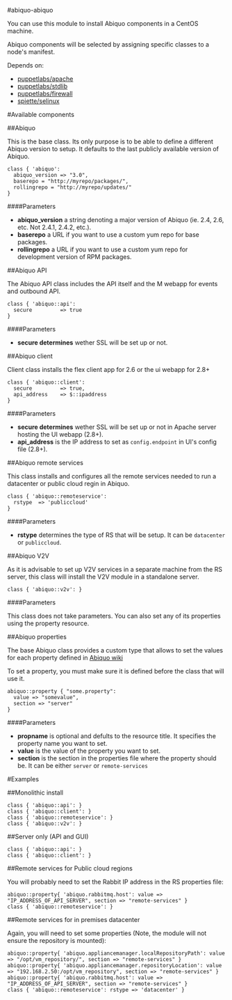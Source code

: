 #abiquo-abiquo

You can use this module to install Abiquo components in a CentOS machine.

Abiquo components will be selected by assigning specific classes to a node's manifest.

Depends on:

 - [puppetlabs/apache](https://forge.puppetlabs.com/puppetlabs/apache)
 - [puppetlabs/stdlib](https://forge.puppetlabs.com/puppetlabs/stdlib)
 - [puppetlabs/firewall](https://forge.puppetlabs.com/puppetlabs/firewall)
 - [spiette/selinux](https://forge.puppetlabs.com/spiette/selinux)

#Available components

##Abiquo

This is the base class. Its only purpose is to be able to define a different Abiquo version to setup. It defaults to the last publicly available version of Abiquo.

```
class { 'abiquo':
  abiquo_version => "3.0",
  baserepo = "http://myrepo/packages/",
  rollingrepo = "http://myrepo/updates/"
}
```

####Parameters

- **abiquo_version** a string denoting a major version of Abiquo (ie. 2.4, 2.6, etc. Not 2.4.1, 2.4.2, etc.).
- **baserepo** a URL if you want to use a custom yum repo for base packages.
- **rollingrepo** a URL if you want to use a custom yum repo for development version of RPM packages.


##Abiquo API

The Abiquo API class includes the API itself and the M webapp for events and outbound API.

```
class { 'abiquo::api':
  secure         => true
}
```

####Parameters

- **secure determines** wether SSL will be set up or not.


##Abiquo client

Client class installs the flex client app for 2.6 or the ui webapp for 2.8+

```
class { 'abiquo::client': 
  secure         => true,
  api_address    => $::ipaddress
}
```

####Parameters

- **secure determines** wether SSL will be set up or not in Apache server hosting the UI webapp (2.8+).
- **api_address** is the IP address to set as ```config.endpoint``` in UI's config file (2.8+).


##Abiquo remote services

This class installs and configures all the remote services needed to run a datacenter or public cloud regin in Abiquo.

```
class { 'abiquo::remoteservice':
  rstype  => 'publiccloud'
}
```

####Parameters

- **rstype** determines the type of RS that will be setup. It can be ```datacenter``` or ```publiccloud```.


##Abiquo V2V

As it is advisable to set up V2V services in a separate machine from the RS server, this class will install the V2V module in a standalone server.

```
class { 'abiquo::v2v': }
```

####Parameters

This class does not take parameters. You can also set any of its properties using the property resource.


##Abiquo properties

The base Abiquo class provides a custom type that allows to set the values for each property defined in [Abiquo wiki](http://wiki.abiquo.com/display/ABI30/Abiquo+Configuration+Properties)

To set a property, you must make sure it is defined before the class that will use it.

```
abiquo::property { "some.property":
  value => "somevalue",
  section => "server"
}
```

####Parameters

- **propname** is optional and defults to the resource title. It specifies the property name you want to set.
- **value** is the value of the property you want to set.
- **section** is the section in the properties file where the property should be. It can be either ```server``` or ```remote-services```


#Examples

##Monolithic install

```
class { 'abiquo::api': }
class { 'abiquo::client': }
class { 'abiquo::remoteservice': }
class { 'abiquo::v2v': }
```

##Server only (API and GUI)

```
class { 'abiquo::api': }
class { 'abiquo::client': }
```

##Remote services for Public cloud regions

You will probably need to set the Rabbit IP address in the RS properties file:

```
abiquo::property{ 'abiquo.rabbitmq.host': value => "IP_ADDRESS_OF_API_SERVER", section => "remote-services" }
class { 'abiquo::remoteservice': }
```

##Remote services for in premises datacenter

Again, you will need to set some properties (Note, the module will not ensure the repository is mounted):

```
abiquo::property{ 'abiquo.appliancemanager.localRepositoryPath': value => "/opt/vm_repository/", section => "remote-services" }
abiquo::property{ 'abiquo.appliancemanager.repositoryLocation': value => "192.168.2.50:/opt/vm_repository", section => "remote-services" }
abiquo::property{ 'abiquo.rabbitmq.host': value => "IP_ADDRESS_OF_API_SERVER", section => "remote-services" }
class { 'abiquo::remoteservice': rstype => 'datacenter' }
```
